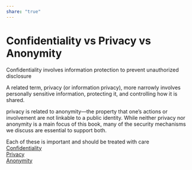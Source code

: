 ```yaml
---  
share: "true"  
---  
```

# Confidentiality vs Privacy vs Anonymity  
  
  
Confidentiality involves information protection to prevent unauthorized disclosure  
  
A related term, privacy (or information privacy), more narrowly involves personally sensitive information, protecting it, and controlling how it is shared.  
  
privacy is related to anonymity—the property that one’s actions or involvement are not linkable to a public identity. While neither privacy nor anonymity is a main focus of this book, many of the security mechanisms we discuss are essential to support both.  
  
Each of these is important and should be treated with care  
[Confidentiality](./Confidentiality.md)  
[Privacy](Privacy.md)  
[Anonymity](Anonymity.md)  
  
